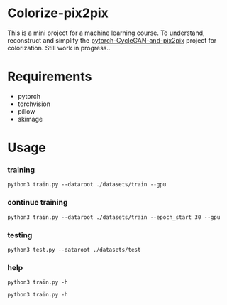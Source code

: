 
# Colorize-pix2pix

This is a mini project for a machine learning course. To understand, reconstruct and simplify the [pytorch-CycleGAN-and-pix2pix](https://github.com/junyanz/pytorch-CycleGAN-and-pix2pix) project for colorization. Still work in progress..

# Requirements
- pytorch
- torchvision
- pillow
- skimage

# Usage

### training
`python3 train.py --dataroot ./datasets/train --gpu`

### continue training
`python3 train.py --dataroot ./datasets/train --epoch_start 30 --gpu`

### testing
`python3 test.py --dataroot ./datasets/test`

### help
`python3 train.py -h`

`python3 train.py -h`